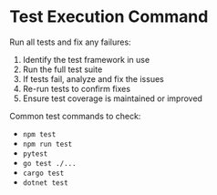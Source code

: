 # Test Execution Command

Run all tests and fix any failures:
1. Identify the test framework in use
2. Run the full test suite
3. If tests fail, analyze and fix the issues
4. Re-run tests to confirm fixes
5. Ensure test coverage is maintained or improved

Common test commands to check:
- `npm test`
- `npm run test`
- `pytest`
- `go test ./...`
- `cargo test`
- `dotnet test`